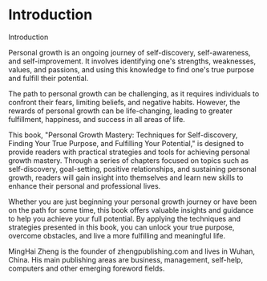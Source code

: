# Introduction

Introduction

Personal growth is an ongoing journey of self-discovery, self-awareness, and self-improvement. It involves identifying one's strengths, weaknesses, values, and passions, and using this knowledge to find one's true purpose and fulfill their potential.

The path to personal growth can be challenging, as it requires individuals to confront their fears, limiting beliefs, and negative habits. However, the rewards of personal growth can be life-changing, leading to greater fulfillment, happiness, and success in all areas of life.

This book, "Personal Growth Mastery: Techniques for Self-discovery, Finding Your True Purpose, and Fulfilling Your Potential," is designed to provide readers with practical strategies and tools for achieving personal growth mastery. Through a series of chapters focused on topics such as self-discovery, goal-setting, positive relationships, and sustaining personal growth, readers will gain insight into themselves and learn new skills to enhance their personal and professional lives.

Whether you are just beginning your personal growth journey or have been on the path for some time, this book offers valuable insights and guidance to help you achieve your full potential. By applying the techniques and strategies presented in this book, you can unlock your true purpose, overcome obstacles, and live a more fulfilling and meaningful life.


MingHai Zheng is the founder of zhengpublishing.com and lives in Wuhan, China. His main publishing areas are business, management, self-help, computers and other emerging foreword fields.
